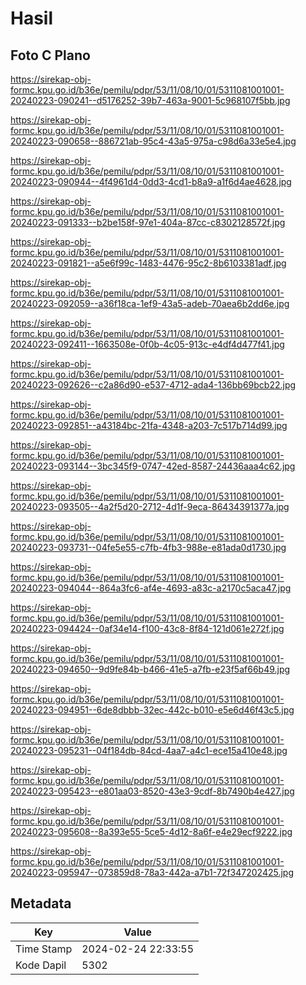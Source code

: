 # Hasil

## Foto C Plano

https://sirekap-obj-formc.kpu.go.id/b36e/pemilu/pdpr/53/11/08/10/01/5311081001001-20240223-090241--d5176252-39b7-463a-9001-5c968107f5bb.jpg

https://sirekap-obj-formc.kpu.go.id/b36e/pemilu/pdpr/53/11/08/10/01/5311081001001-20240223-090658--886721ab-95c4-43a5-975a-c98d6a33e5e4.jpg

https://sirekap-obj-formc.kpu.go.id/b36e/pemilu/pdpr/53/11/08/10/01/5311081001001-20240223-090944--4f4961d4-0dd3-4cd1-b8a9-a1f6d4ae4628.jpg

https://sirekap-obj-formc.kpu.go.id/b36e/pemilu/pdpr/53/11/08/10/01/5311081001001-20240223-091333--b2be158f-97e1-404a-87cc-c8302128572f.jpg

https://sirekap-obj-formc.kpu.go.id/b36e/pemilu/pdpr/53/11/08/10/01/5311081001001-20240223-091821--a5e6f99c-1483-4476-95c2-8b6103381adf.jpg

https://sirekap-obj-formc.kpu.go.id/b36e/pemilu/pdpr/53/11/08/10/01/5311081001001-20240223-092059--a36f18ca-1ef9-43a5-adeb-70aea6b2dd6e.jpg

https://sirekap-obj-formc.kpu.go.id/b36e/pemilu/pdpr/53/11/08/10/01/5311081001001-20240223-092411--1663508e-0f0b-4c05-913c-e4df4d477f41.jpg

https://sirekap-obj-formc.kpu.go.id/b36e/pemilu/pdpr/53/11/08/10/01/5311081001001-20240223-092626--c2a86d90-e537-4712-ada4-136bb69bcb22.jpg

https://sirekap-obj-formc.kpu.go.id/b36e/pemilu/pdpr/53/11/08/10/01/5311081001001-20240223-092851--a43184bc-21fa-4348-a203-7c517b714d99.jpg

https://sirekap-obj-formc.kpu.go.id/b36e/pemilu/pdpr/53/11/08/10/01/5311081001001-20240223-093144--3bc345f9-0747-42ed-8587-24436aaa4c62.jpg

https://sirekap-obj-formc.kpu.go.id/b36e/pemilu/pdpr/53/11/08/10/01/5311081001001-20240223-093505--4a2f5d20-2712-4d1f-9eca-86434391377a.jpg

https://sirekap-obj-formc.kpu.go.id/b36e/pemilu/pdpr/53/11/08/10/01/5311081001001-20240223-093731--04fe5e55-c7fb-4fb3-988e-e81ada0d1730.jpg

https://sirekap-obj-formc.kpu.go.id/b36e/pemilu/pdpr/53/11/08/10/01/5311081001001-20240223-094044--864a3fc6-af4e-4693-a83c-a2170c5aca47.jpg

https://sirekap-obj-formc.kpu.go.id/b36e/pemilu/pdpr/53/11/08/10/01/5311081001001-20240223-094424--0af34e14-f100-43c8-8f84-121d061e272f.jpg

https://sirekap-obj-formc.kpu.go.id/b36e/pemilu/pdpr/53/11/08/10/01/5311081001001-20240223-094650--9d9fe84b-b466-41e5-a7fb-e23f5af66b49.jpg

https://sirekap-obj-formc.kpu.go.id/b36e/pemilu/pdpr/53/11/08/10/01/5311081001001-20240223-094951--6de8dbbb-32ec-442c-b010-e5e6d46f43c5.jpg

https://sirekap-obj-formc.kpu.go.id/b36e/pemilu/pdpr/53/11/08/10/01/5311081001001-20240223-095231--04f184db-84cd-4aa7-a4c1-ece15a410e48.jpg

https://sirekap-obj-formc.kpu.go.id/b36e/pemilu/pdpr/53/11/08/10/01/5311081001001-20240223-095423--e801aa03-8520-43e3-9cdf-8b7490b4e427.jpg

https://sirekap-obj-formc.kpu.go.id/b36e/pemilu/pdpr/53/11/08/10/01/5311081001001-20240223-095608--8a393e55-5ce5-4d12-8a6f-e4e29ecf9222.jpg

https://sirekap-obj-formc.kpu.go.id/b36e/pemilu/pdpr/53/11/08/10/01/5311081001001-20240223-095947--073859d8-78a3-442a-a7b1-72f347202425.jpg


## Metadata

| Key        | Value               |
| ---------- | ------------------- |
| Time Stamp | 2024-02-24 22:33:55 |
| Kode Dapil | 5302                |



